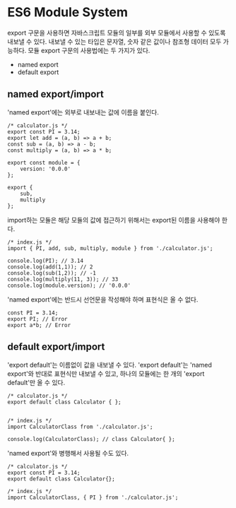 # ES6 Module System

export 구문을 사용하면 자바스크립트 모듈의 일부를 외부 모듈에서 사용할 수 있도록 내보낼 수 있다. 내보낼 수 있는 타입은 문자열, 숫자 같은 값이나 참조형 데이터 모두 가능하다. 모듈 export 구문의 사용법에는 두 가지가 있다.
- named export
- default export

## named export/import
'named export'에는 외부로 내보내는 값에 이름을 붙인다. 

    /* calculator.js */
    export const PI = 3.14;
    export let add = (a, b) => a + b;
    const sub = (a, b) => a - b;
    const multiply = (a, b) => a * b;

    export const module = {
        version: '0.0.0'
    };

    export {
        sub,
        multiply
    };

import하는 모듈은 해당 모듈의 값에 접근하기 위해서는 export된 이름을 사용해야 한다.

    /* index.js */
    import { PI, add, sub, multiply, module } from './calculator.js';

    console.log(PI); // 3.14
    console.log(add(1,1)); // 2
    console.log(sub(1,2)); // -1
    console.log(multiply(11, 3)); // 33
    console.log(module.version); // '0.0.0'

'named export'에는 반드시 선언문을 작성해야 하며 표현식은 올 수 없다.

    const PI = 3.14;
    export PI; // Error
    export a*b; // Error

## default export/import
'export default'는 이름없이 값을 내보낼 수 있다. 'export default'는 'named export'와 반대로 표현식만 내보낼 수 있고, 하나의 모듈에는 한 개의 'export default'만 올 수 있다.

    /* calculator.js */
    export default class Calculator { };

    
    /* index.js */
    import CalculatorClass from './calculator.js';

    console.log(CalculatorClass); // class Calculator{ };

'named export'와 병행해서 사용될 수도 있다.

    /* calculator.js */
    export const PI = 3.14;
    export default class Calculator{};

    /* index.js */
    import CalculatorClass, { PI } from './calculator.js';